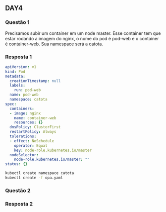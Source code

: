 ## DAY4

### Questão 1
Precisamos subir um container em um node master. Esse container tem que estar
rodando a imagem do nginx, o nome do pod é pod-web e o container é
container-web. Sua namespace será a catota.

### Resposta 1

```yaml
apiVersion: v1
kind: Pod
metadata:
  creationTimestamp: null
  labels:
    run: pod-web
  name: pod-web
  namespace: catota
spec:
  containers:
  - image: nginx
    name: container-web
    resources: {}
  dnsPolicy: ClusterFirst
  restartPolicy: Always
  tolerations:
  - effect: NoSchedule
    operator: Equal
    key: node-role.kubernetes.io/master
  nodeSelector:
    node-role.kubernetes.io/master: ""  
status: {}

```

```bash
kubectl create namespace catota
kubectl create -f opa.yaml
```


### Questão 2

### Resposta 2

```bash

```
